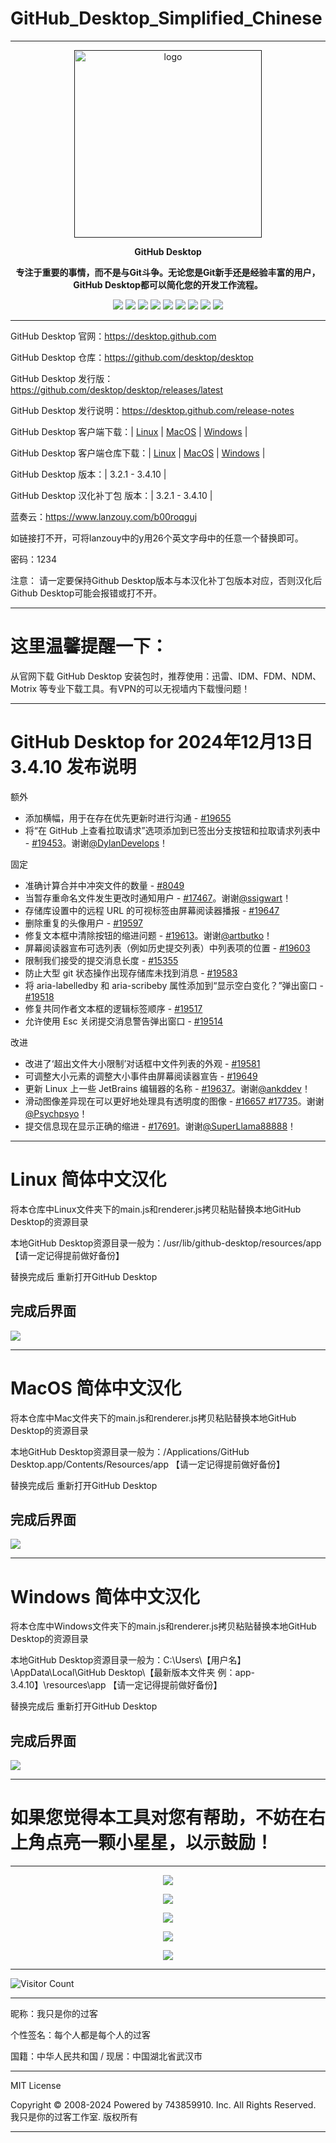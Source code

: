 # GitHub_Desktop_Simplified_Chinese

---

<p align="center"><a href=""><img src="https://desktop.github.com/images/desktop-icon.svg" alt="logo" width="300" /></a></p>
<p align="center"><b>GitHub Desktop</b></p>
<p align="center"><b>专注于重要的事情，而不是与Git斗争。无论您是Git新手还是经验丰富的用户，GitHub Desktop都可以简化您的开发工作流程。</b></p>
<p align="center">
<a href="https://github.com/743859910/GitHub_Desktop_Simplified_Chinese/stars"><img src="https://img.shields.io/github/stars/743859910/GitHub_Desktop_Simplified_Chinese?color=yellow"></a>
<a href="https://github.com/743859910/GitHub_Desktop_Simplified_Chinese/forks"><img src="https://img.shields.io/github/forks/743859910/GitHub_Desktop_Simplified_Chinese?color=Yellow"></a>
<a href="https://github.com/743859910/GitHub_Desktop_Simplified_Chinese/issues"><img src="https://img.shields.io/github/issues/743859910/GitHub_Desktop_Simplified_Chinese?color=Yellow"></a>
<a href="https://github.com/743859910/GitHub_Desktop_Simplified_Chinese/languages/code-size"><img src="https://img.shields.io/github/languages/code-size/743859910/GitHub_Desktop_Simplified_Chinese?color=Yellow"></a>
<a href="https://github.com/743859910/GitHub_Desktop_Simplified_Chinese/license"><img src="https://img.shields.io/github/license/743859910/GitHub_Desktop_Simplified_Chinese?color=Yellow"></a>
<a href="https://github.com/743859910/GitHub_Desktop_Simplified_Chinese/releases"><img src="https://img.shields.io/github/release/743859910/GitHub_Desktop_Simplified_Chinese?color=Yellow"></a>
<a href="https://github.com/743859910/GitHub_Desktop_Simplified_Chinese/discussions"><img src="https://img.shields.io/github/discussions/743859910/GitHub_Desktop_Simplified_Chinese?color=Yellow"></a>
<a href="https://github.com/743859910/GitHub_Desktop_Simplified_Chinese/watchers"><img src="https://img.shields.io/github/watchers/743859910/GitHub_Desktop_Simplified_Chinese?color=Yellow"></a>
<a href="https://github.com/743859910/followers"><img src="https://img.shields.io/github/followers/743859910?color=Yellow"></a><br>
</p>

---

GitHub Desktop 官网：https://desktop.github.com

GitHub Desktop 仓库：https://github.com/desktop/desktop

GitHub Desktop 发行版：https://github.com/desktop/desktop/releases/latest

GitHub Desktop 发行说明：https://desktop.github.com/release-notes

GitHub Desktop 客户端下载：| [Linux](https://github.com/shiftkey/desktop/releases/latest) | [MacOS](https://central.github.com/deployments/desktop/desktop/latest/darwin) | [Windows](https://central.github.com/deployments/desktop/desktop/latest/win32) | 

GitHub Desktop 客户端仓库下载：| [Linux](https://github.com/shiftkey/desktop/releases/latest) | [MacOS](https://github.com/desktop/desktop/releases/latest/download/GitHub.Desktop-x64.zip) | [Windows](https://github.com/desktop/desktop/releases/latest/download/GitHubDesktopSetup-x64.exe) | 

GitHub Desktop 版本：| 3.2.1 - 3.4.10 | 

GitHub Desktop 汉化补丁包 版本：| 3.2.1 - 3.4.10 | 

蓝奏云：https://www.lanzouy.com/b00roqguj

如链接打不开，可将lanzouy中的y用26个英文字母中的任意一个替换即可。

密码：1234

注意：
请一定要保持Github Desktop版本与本汉化补丁包版本对应，否则汉化后Github Desktop可能会报错或打不开。

---

# 这里温馨提醒一下：

从官网下载 GitHub Desktop 安装包时，推荐使用：迅雷、IDM、FDM、NDM、Motrix 等专业下载工具。有VPN的可以无视墙内下载慢问题！

---

# GitHub Desktop for 2024年12月13日 3.4.10 发布说明

额外
 - 添加横幅，用于在存在优先更新时进行沟通 - [#19655](https://github.com/desktop/desktop/pull/19655)
 - 将“在 GitHub 上查看拉取请求”选项添加到已签出分支按钮和拉取请求列表中 - [#19453](https://github.com/desktop/desktop/issues/19453)。谢谢[@DylanDevelops](https://github.com/DylanDevelops)！

固定
 - 准确计算合并中冲突文件的数量 - [#8049](https://github.com/desktop/desktop/issues/8049)
 - 当暂存重命名文件发生更改时通知用户 - [#17467](https://github.com/desktop/desktop/pull/17467)。谢谢[@ssigwart](https://github.com/ssigwart)！
 - 存储库设置中的远程 URL 的可视标签由屏幕阅读器播报 - [#19647](https://github.com/desktop/desktop/pull/19647)
 - 删除重复的头像用户 - [#19597](https://github.com/desktop/desktop/issues/19597)
 - 修复文本框中清除按钮的缩进问题 - [#19613](https://github.com/desktop/desktop/issues/19613)。谢谢[@artbutko](https://github.com/artbutko)！
 - 屏幕阅读器宣布可选列表（例如历史提交列表）中列表项的位置 - [#19603](https://github.com/desktop/desktop/issues/19603)
 - 限制我们接受的提交消息长度 - [#15355](https://github.com/desktop/desktop/issues/15355)
 - 防止大型 git 状态操作出现存储库未找到消息 - [#19583](https://github.com/desktop/desktop/pull/19583)
 - 将 aria-labelledby 和 aria-scribeby 属性添加到“显示空白变化？”弹出窗口 - [#19518](https://github.com/desktop/desktop/pull/19518)
 - 修复共同作者文本框的逻辑标签顺序 - [#19517](https://github.com/desktop/desktop/pull/19517)
 - 允许使用 Esc 关闭提交消息警告弹出窗口 - [#19514](https://github.com/desktop/desktop/pull/19514)

改进
 - 改进了‘超出文件大小限制’对话框中文件列表的外观 - [#19581](https://github.com/desktop/desktop/pull/19581)
 - 可调整大小元素的调整大小事件由屏幕阅读器宣告 - [#19649](https://github.com/desktop/desktop/pull/19649)
 - 更新 Linux 上一些 JetBrains 编辑器的名称 - [#19637](https://github.com/desktop/desktop/issues/19637)。谢谢[@ankddev](https://github.com/ankddev)！
 - 滑动图像差异现在可以更好地处理具有透明度的图像 - [#16657 ](https://github.com/desktop/desktop/issues/16657)[#17735](https://github.com/desktop/desktop/issues/17735)。谢谢[@Psychpsyo](https://github.com/Psychpsyo)！
 - 提交信息现在显示正确的缩进 - [#17691](https://github.com/desktop/desktop/issues/17691)。谢谢[@SuperLlama88888](https://github.com/SuperLlama88888)！

---

# Linux 简体中文汉化

将本仓库中Linux文件夹下的main.js和renderer.js拷贝粘贴替换本地GitHub Desktop的资源目录

本地GitHub Desktop资源目录一般为：/usr/lib/github-desktop/resources/app
     【请一定记得提前做好备份】
     
替换完成后 重新打开GitHub Desktop

完成后界面
---
![](https://raw.gitmirror.com/743859910/GitHub_Desktop_Simplified_Chinese/master/img/Linux.webp)

---

# MacOS 简体中文汉化
将本仓库中Mac文件夹下的main.js和renderer.js拷贝粘贴替换本地GitHub Desktop的资源目录

本地GitHub Desktop资源目录一般为：/Applications/GitHub Desktop.app/Contents/Resources/app
     【请一定记得提前做好备份】
     
替换完成后 重新打开GitHub Desktop

完成后界面
---
![](https://raw.gitmirror.com/743859910/GitHub_Desktop_Simplified_Chinese/master/img/Mac.webp)

---

# Windows 简体中文汉化
将本仓库中Windows文件夹下的main.js和renderer.js拷贝粘贴替换本地GitHub Desktop的资源目录

本地GitHub Desktop资源目录一般为：C:\Users\【用户名】\AppData\Local\GitHub Desktop\【最新版本文件夹 例：app-3.4.10】\resources\app
     【请一定记得提前做好备份】
     
替换完成后 重新打开GitHub Desktop

完成后界面
---
![](https://raw.gitmirror.com/743859910/GitHub_Desktop_Simplified_Chinese/master/img/Windows.webp)

---

# 如果您觉得本工具对您有帮助，不妨在右上角点亮一颗小星星，以示鼓励！

---

<p align="center">
  <img src="https://raw.gitmirror.com/743859910/GitHub_Desktop_Simplified_Chinese/master/img/1.webp">
</p>

<p align="center">
  <img src="https://raw.gitmirror.com/743859910/GitHub_Desktop_Simplified_Chinese/master/img/2.webp">
</p>

<p align="center">
  <img src="https://raw.gitmirror.com/743859910/GitHub_Desktop_Simplified_Chinese/master/img/3.webp">
</p>

<p align="center">
  <img src="https://raw.gitmirror.com/743859910/GitHub_Desktop_Simplified_Chinese/master/img/4.webp">
</p>

<p align="center">
  <img src="https://raw.gitmirror.com/743859910/GitHub_Desktop_Simplified_Chinese/master/img/5.webp">
</p>

---

![Visitor Count](https://profile-counter.glitch.me/{GitHub_Desktop_Simplified_Chinese}/count.svg)

---

昵称：我只是你的过客

个性签名：每个人都是每个人的过客

国籍：中华人民共和国 / 现居：中国湖北省武汉市

---

MIT License

Copyright © 2008-2024 Powered by 743859910. Inc. All Rights Reserved. 我只是你的过客工作室. 版权所有

---
